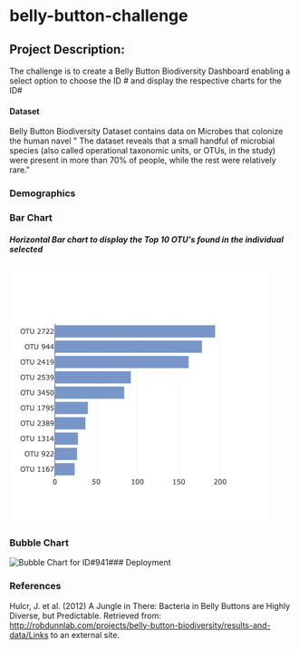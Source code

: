 # belly-button-challenge
## Project Description:
The challenge is to create a Belly Button Biodiversity Dashboard enabling a select option to choose the ID # and display the respective charts for the ID#
#### Dataset
Belly Button Biodiversity Dataset contains data on Microbes that colonize the human navel
" The dataset reveals that a small handful of microbial species (also called operational taxonomic units, or OTUs, in the study) were present in more than 70% of people, while the rest were relatively rare."

### Demographics



### Bar Chart

##### Horizontal Bar chart to display the Top 10 OTU's found in the individual selected
![Bar Chart for ID#941](https://github.com/supvadakkeveetil/belly-button-challenge/blob/main/Output/Barchart.png)

### Bubble Chart

![ Bubble Chart for ID#941
](https://github.com/supvadakkeveetil/belly-button-challenge/blob/main/Output/BubbleChart.png)### Deployment

### References
Hulcr, J. et al. (2012) A Jungle in There: Bacteria in Belly Buttons are Highly Diverse, but Predictable. Retrieved from: http://robdunnlab.com/projects/belly-button-biodiversity/results-and-data/Links to an external site.
